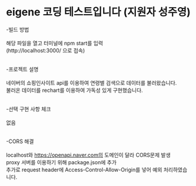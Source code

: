 # eigene 코딩 테스트입니다 (지원자 성주영)

-빌드 방법 <br /><br /> 
해당 파일을 열고 터미널에 npm start를 입력<br /> 
  (http://localhost:3000/ 으로 접속)<br /> <br /> 

-프로젝트 설명<br /> <br /> 
  네이버의 쇼핑인사이트 api를 이용하여 연령별 검색으로 데이터를 불러왔습니다.<br /> 
  불러온 데이터를 rechart를 이용하여 가독성 있게 구현했습니다.<br /> <br /> 
  
-선택 구현 사항 체크<br /> <br /> 
  없음<br /> <br /> 
  
-CORS 해결<br /> <br /> 
  localhost와 https://openapi.naver.com의 도메인이 달라 CORS문제 발생<br /> 
  proxy 서버를 이용하기 위해 package.json에 추가 <br /> 
  추가로 request header에 Access-Control-Allow-Origin를 넣어 예외 처리하였습니다.<br /> 

